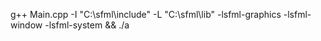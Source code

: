  g++ Main.cpp -I "C:\sfml\include" -L "C:\sfml\lib" -lsfml-graphics -lsfml-window -lsfml-system && ./a